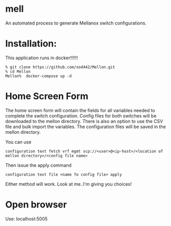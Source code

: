 # mell
An automated process to generate Mellanox switch configurations.



# Installation:

This application runs in docker!!!!!!

```
% git clone https://github.com/xod442/Mellon.git
% cd Mellon
Mellon%  docker-compose up -d
```



# Home Screen Form
The home screen form will contain the fields for all variables needed to
complete the switch configuration. Config files for both switches will be
downloaded to the mellon directory. There is also an option to use the CSV
file and bulk import the variables. The configuration files will be saved
in the mellon directory.

You can use
```
configuration text fetch vrf mgmt scp://<user>@<ip-host>/<location of mellon directory>/<config file name>
```

Then issue the apply command

```
configuration text file <name fo config file> apply
```

Either method will work. Look at me..I'm giving you choices!


# Open browser
Use: localhost:5005
